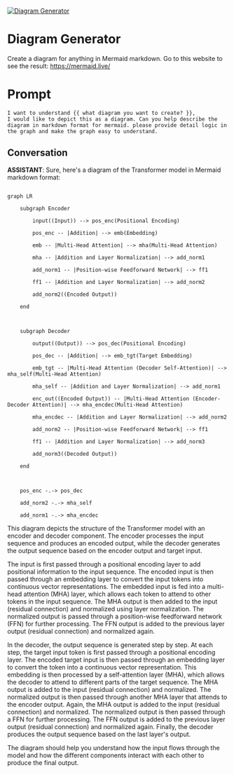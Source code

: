 
[![Diagram Generator](https://flow-prompt-covers.s3.us-west-1.amazonaws.com/icon/minimalist/mini_13.png)]()
# Diagram Generator 
Create a diagram for anything in Mermaid markdown. Go to this website to see the result: https://mermaid.live/

# Prompt

```
I want to understand {{ what diagram you want to create? }}, 
I would like to depict this as a diagram. Can you help describe the diagram in markdown format for mermaid. please provide detail logic in the graph and make the graph easy to understand.
```

## Conversation

**ASSISTANT**: Sure, here's a diagram of the Transformer model in Mermaid markdown format:



```

graph LR

    subgraph Encoder

        input((Input)) --> pos_enc(Positional Encoding)

        pos_enc -- |Addition| --> emb(Embedding)

        emb -- |Multi-Head Attention| --> mha(Multi-Head Attention)

        mha -- |Addition and Layer Normalization| --> add_norm1

        add_norm1 -- |Position-wise Feedforward Network| --> ff1

        ff1 -- |Addition and Layer Normalization| --> add_norm2

        add_norm2((Encoded Output))

    end



    subgraph Decoder

        output((Output)) --> pos_dec(Positional Encoding)

        pos_dec -- |Addition| --> emb_tgt(Target Embedding)

        emb_tgt -- |Multi-Head Attention (Decoder Self-Attention)| --> mha_self(Multi-Head Attention)

        mha_self -- |Addition and Layer Normalization| --> add_norm1

        enc_out((Encoded Output)) -- |Multi-Head Attention (Encoder-Decoder Attention)| --> mha_encdec(Multi-Head Attention)

        mha_encdec -- |Addition and Layer Normalization| --> add_norm2

        add_norm2 -- |Position-wise Feedforward Network| --> ff1

        ff1 -- |Addition and Layer Normalization| --> add_norm3

        add_norm3((Decoded Output))

    end



    pos_enc -.-> pos_dec

    add_norm2 -.-> mha_self

    add_norm1 -.-> mha_encdec

```



This diagram depicts the structure of the Transformer model with an encoder and decoder component. The encoder processes the input sequence and produces an encoded output, while the decoder generates the output sequence based on the encoder output and target input.



The input is first passed through a positional encoding layer to add positional information to the input sequence. The encoded input is then passed through an embedding layer to convert the input tokens into continuous vector representations. The embedded input is fed into a multi-head attention (MHA) layer, which allows each token to attend to other tokens in the input sequence. The MHA output is then added to the input (residual connection) and normalized using layer normalization. The normalized output is passed through a position-wise feedforward network (FFN) for further processing. The FFN output is added to the previous layer output (residual connection) and normalized again.



In the decoder, the output sequence is generated step by step. At each step, the target input token is first passed through a positional encoding layer. The encoded target input is then passed through an embedding layer to convert the token into a continuous vector representation. This embedding is then processed by a self-attention layer (MHA), which allows the decoder to attend to different parts of the target sequence. The MHA output is added to the input (residual connection) and normalized. The normalized output is then passed through another MHA layer that attends to the encoder output. Again, the MHA output is added to the input (residual connection) and normalized. The normalized output is then passed through a FFN for further processing. The FFN output is added to the previous layer output (residual connection) and normalized again. Finally, the decoder produces the output sequence based on the last layer's output.



The diagram should help you understand how the input flows through the model and how the different components interact with each other to produce the final output.


